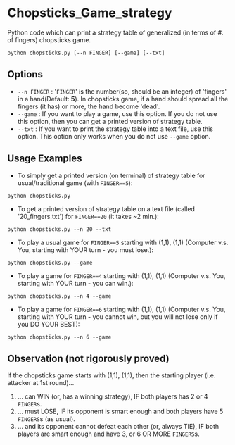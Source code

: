 # Chopsticks_Game_strategy
Python code which can print a strategy table of generalized (in terms of #. of fingers) chopsticks game.


```
python chopsticks.py [--n FINGER] [--game] [--txt]
```

## Options

* `--n FINGER` : '`FINGER`' is the number(so, should be an integer) of 'fingers' in a hand(Default: **5**). In chopsticks game, if a hand should spread all the fingers (it has) or more, the hand become 'dead'. 
* `--game` : If you want to play a game, use this option. If you do not use this option, then you can get a printed version of strategy table.
* `--txt` : If you want to print the strategy table into a text file, use this option. This option only works when you do not use `--game` option.

## Usage Examples

* To simply get a printed version (on terminal) of strategy table for usual/traditional game (with `FINGER==5`):
```
python chopsticks.py
```

* To get a printed version of strategy table on a text file (called '20_fingers.txt') for `FINGER==20` (it takes ~2 min.):
```
python chopsticks.py --n 20 --txt
```

* To play a usual game for `FINGER==5` starting with (1,1), (1,1) (Computer v.s. You, starting with YOUR turn - you must lose.):
```
python chopsticks.py --game
```

* To play a game for `FINGER==4` starting with (1,1), (1,1) (Computer v.s. You, starting with YOUR turn - you can win.):
```
python chopsticks.py --n 4 --game
```

* To play a game for `FINGER==6` starting with (1,1), (1,1) (Computer v.s. You, starting with YOUR turn - you cannot win, but you will not lose only if you DO YOUR BEST):
```
python chopsticks.py --n 6 --game
```

## Observation (not rigorously proved)

If the chopsticks game starts with (1,1), (1,1), then the starting player (i.e. attacker at 1st round)...

1. ... can WIN (or, has a winning strategy), IF both players has 2 or 4 `FINGER`s.
2. ... must LOSE, IF its opponent is smart enough and both players have 5 `FINGERS`s (as usual).
3. ... and its opponent cannot defeat each other (or, always TIE), IF both players are smart enough and have 3, or 6 OR MORE `FINGERS`s.